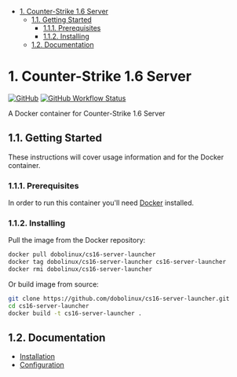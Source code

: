 - [1. Counter-Strike 1.6 Server](#1-counter-strike-16-server)
  - [1.1. Getting Started](#11-getting-started)
    - [1.1.1. Prerequisites](#111-prerequisites)
    - [1.1.2. Installing](#112-installing)
  - [1.2. Documentation](#12-documentation)

# 1. Counter-Strike 1.6 Server

[![GitHub](https://img.shields.io/badge/license-MIT-blue.svg)](LICENSE)
[![GitHub Workflow Status](https://github.com/andrebossi/cs16-server-launcher/actions/workflows/docker-publish.yml/badge.svg)](https://github.com/andrebossi/cs16-server-launcher/actions/workflows/docker-publish.yml)

A Docker container for Counter-Strike 1.6 Server

## 1.1. Getting Started

These instructions will cover usage information and for the Docker container.

### 1.1.1. Prerequisites

In order to run this container you'll need [Docker](https://docs.docker.com/get-started/) installed.

### 1.1.2. Installing

Pull the image from the Docker repository:

```sh
docker pull dobolinux/cs16-server-launcher
docker tag dobolinux/cs16-server-launcher cs16-server-launcher
docker rmi dobolinux/cs16-server-launcher
```

Or build image from source:

```sh
git clone https://github.com/dobolinux/cs16-server-launcher.git
cd cs16-server-launcher
docker build -t cs16-server-launcher .
```

## 1.2. Documentation

* [Installation](https://github.com/dobolinux/cs16-server-launcher/wiki/Installation)
* [Configuration](https://github.com/dobolinux/cs16-server-launcher/wiki/Configuration)
